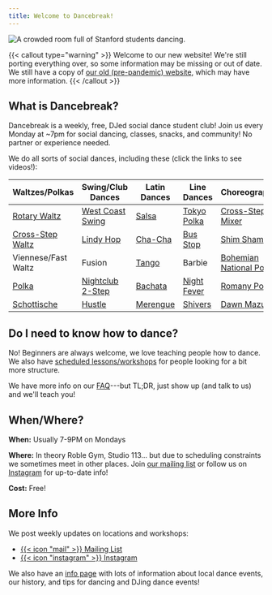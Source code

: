 ```yaml
---
title: Welcome to Dancebreak!
---
```

![A crowded room full of Stanford students dancing.](images/banner.jpg)

{{< callout type="warning" >}}
Welcome to our new website!  We're still porting everything over, so some
information may be missing or out of date.  We still have a copy of [our old
(pre-pandemic) website](archive), which may have more information.
{{< /callout >}}

## What is Dancebreak?

Dancebreak is a weekly, free, DJed social dance student club!  Join us every
Monday at ~7pm for social dancing, classes, snacks, and community!  No partner
or experience needed.

We do all sorts of social dances, including these (click the links to see
videos!):

| Waltzes/Polkas             | Swing/Club Dances        | Latin Dances         | Line Dances                | Choreographies                  |
|----------------------------|--------------------------|----------------------|----------------------------|---------------------------------|
| [Rotary Waltz][rotary]     | [West Coast Swing][wcs]  | [Salsa][salsa]       | [Tokyo Polka][tokyo]       | [Cross-Step Mixer][xstep-mixer] |
| [Cross-Step Waltz][xstep]  | [Lindy Hop][lindy]       | [Cha-Cha][salsa]     | [Bus Stop][bus-stop]       | [Shim Sham][shim-sham]          |
| Viennese/Fast Waltz        | Fusion                   | [Tango][tango]       | Barbie                     | [Bohemian National Polka][bnp]  |
| [Polka][polka]             | [Nightclub 2-Step][nc2s] | [Bachata][bachata]   | [Night Fever][night-fever] | [Romany Polka][romany]          |
| [Schottische][schottische] | [Hustle][hustle]         | [Merengue][merengue] | [Shivers][shivers]         | [Dawn Mazurka][dawn]            |

## Do I need to know how to dance?

No!  Beginners are always welcome, we love teaching people how to dance.  We
also have [scheduled lessons/workshops](posts/24aut-workshops) for people
looking for a bit more structure.

We have more info on our [FAQ](info/faq)---but TL;DR, just show up (and talk to
us) and we'll teach you!

## When/Where?

**When:**   Usually 7-9PM on Mondays

**Where:**  In theory Roble Gym, Studio 113... but due to scheduling
constraints we sometimes meet in other places.  Join [our mailing list][mail] or follow
us on [Instagram][ig] for up-to-date info!

**Cost:** Free!

## More Info

We post weekly updates on locations and workshops:
- [{{< icon "mail" >}} Mailing List][mail]
- [{{< icon "instagram" >}} Instagram][ig]

We also have an [info page](info) with lots of information about local dance
events, our history, and tips for dancing and DJing dance events!

[mail]: https://mailman.stanford.edu/mailman/listinfo/dancebreak
[ig]: https://instagram.com/stanforddancebreak

[xstep]: https://www.youtube.com/watch?v=Ny5_YnS-lKQ
[bnp]: https://www.youtube.com/watch?v=ArCZCOpi8SA
[xstep-mixer]: https://www.youtube.com/watch?v=CP5rGp2dVZ8
[romany]: https://www.youtube.com/watch?v=692a8HK2L5I
[bus-stop]: https://www.youtube.com/watch?v=_S9fb02Vi-c
[shim-sham]: https://www.youtube.com/watch?v=bjfM4Wrj9UI
[tokyo]: https://www.youtube.com/watch?v=RauuFItGbeM
[dawn]: https://www.youtube.com/watch?v=SZcli1o3Nfc

[rotary]: https://www.libraryofdance.org/dances/waltz
<!-- [xstep]: https://www.libraryofdance.org/dances/cross-step-waltz -->
[polka]: https://www.libraryofdance.org/dances/polka
[schottische]: https://www.libraryofdance.org/dances/schottische

[wcs]: https://www.libraryofdance.org/dances/west-coast-swing
[lindy]: https://www.libraryofdance.org/dances/lindy-hop
<!-- [fusion]: https://www.libraryofdance.org/dances/blues -->
[nc2s]: https://www.libraryofdance.org/dances/club-two-step
[hustle]: https://www.libraryofdance.org/dances/hustle

[salsa]: https://www.libraryofdance.org/dances/salsa
[tango]: https://www.libraryofdance.org/dances/social-tango
[bachata]: https://www.libraryofdance.org/dances/bachata
[merengue]: https://www.libraryofdance.org/dances/merengue

[shivers]: https://www.youtube.com/watch?v=1WdGuYeV-Cc
[night-fever]: https://www.youtube.com/watch?v=FWpSbEbmdJs
